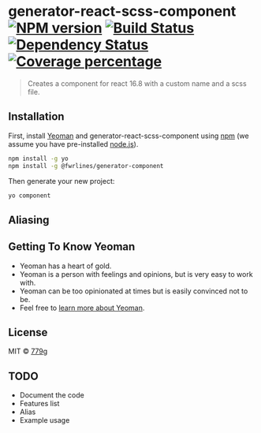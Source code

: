 # generator-react-scss-component [![NPM version][npm-image]][npm-url] [![Build Status][travis-image]][travis-url] [![Dependency Status][daviddm-image]][daviddm-url] [![Coverage percentage][coveralls-image]][coveralls-url]
> Creates a component for react 16.8 with a custom name and a scss file. 


## Installation

First, install [Yeoman](http://yeoman.io) and generator-react-scss-component using [npm](https://www.npmjs.com/) (we assume you have pre-installed [node.js](https://nodejs.org/)).

```bash
npm install -g yo
npm install -g @fwrlines/generator-component
```

Then generate your new project:

```bash
yo component
```

## Aliasing




## Getting To Know Yeoman

 * Yeoman has a heart of gold.
 * Yeoman is a person with feelings and opinions, but is very easy to work with.
 * Yeoman can be too opinionated at times but is easily convinced not to be.
 * Feel free to [learn more about Yeoman](http://yeoman.io/).

## License

MIT © [779g](https://github.com/779g)

## TODO

* Document the code
* Features list
* Alias
* Example usage

[npm-image]: https://badge.fury.io/js/generator-react-scss-component.svg
[npm-url]: https://npmjs.org/package/generator-react-scss-component
[travis-image]: https://travis-ci.com/779g/generator-react-scss-component.svg?branch=master
[travis-url]: https://travis-ci.com/779g/generator-react-scss-component
[daviddm-image]: https://david-dm.org/779g/generator-react-scss-component.svg?theme=shields.io
[daviddm-url]: https://david-dm.org/779g/generator-react-scss-component
[coveralls-image]: https://coveralls.io/repos/779g/generator-react-scss-component/badge.svg
[coveralls-url]: https://coveralls.io/r/779g/generator-react-scss-component


